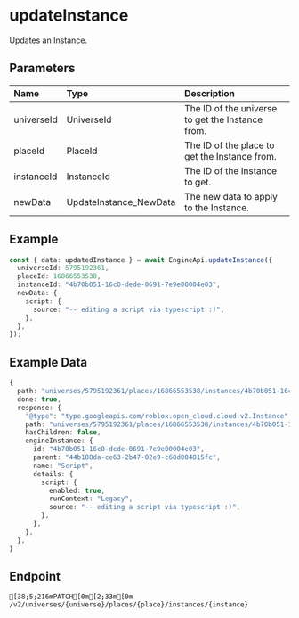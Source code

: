 
# updateInstance
Updates an Instance.


## Parameters
| Name       | Type                   | Description                                      |
| :--------- | :--------------------- | :----------------------------------------------- |
| universeId | UniverseId             | The ID of the universe to get the Instance from. |
| placeId    | PlaceId                | The ID of the place to get the Instance from.    |
| instanceId | InstanceId             | The ID of the Instance to get.                   |
| newData    | UpdateInstance_NewData | The new data to apply to the Instance.           |



## Example
```ts copy showLineNumbers
const { data: updatedInstance } = await EngineApi.updateInstance({
  universeId: 5795192361,
  placeId: 16866553538,
  instanceId: "4b70b051-16c0-dede-0691-7e9e00004e03",
  newData: {
    script: {
      source: "-- editing a script via typescript :)",
    },
  },
}); 
```


## Example Data
```ts copy showLineNumbers
{
  path: "universes/5795192361/places/16866553538/instances/4b70b051-16c0-dede-0691-7e9e00004e03/operations/7a865423-3566-4377-8b9e-ffd831341399",
  done: true,
  response: {
    "@type": "type.googleapis.com/roblox.open_cloud.cloud.v2.Instance",
    path: "universes/5795192361/places/16866553538/instances/4b70b051-16c0-dede-0691-7e9e00004e03",
    hasChildren: false,
    engineInstance: {
      id: "4b70b051-16c0-dede-0691-7e9e00004e03",
      parent: "44b188da-ce63-2b47-02e9-c68d004815fc",
      name: "Script",
      details: {
        script: {
          enabled: true,
          runContext: "Legacy",
          source: "-- editing a script via typescript :)",
        },
      },
    },
  },
} 
```


## Endpoint
```ansi
[38;5;216mPATCH[0m[2;33m[0m /v2/universes/{universe}/places/{place}/instances/{instance}
```
  